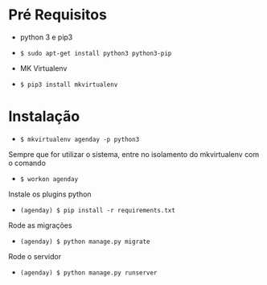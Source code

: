 # Pré Requisitos
- python 3 e pip3
- ``$ sudo apt-get install python3 python3-pip``

- MK Virtualenv
- ``$ pip3 install mkvirtualenv``

# Instalação
- ``$ mkvirtualenv agenday -p python3``

Sempre que for utilizar o sistema, entre no isolamento do mkvirtualenv com o comando

- ``$ workon agenday``

Instale os plugins python

- ``(agenday) $ pip install -r requirements.txt``

Rode as migrações

- ``(agenday) $ python manage.py migrate``

Rode o servidor

- ``(agenday) $ python manage.py runserver``